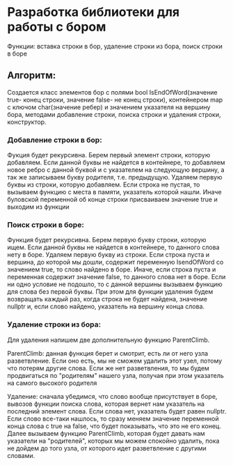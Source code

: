 <h1>Разработка библиотеки для работы с бором</h1>
<p>Функции: вставка строки в бор, удаление строки из бора, поиск строки в боре</p>
<h2>Алгоритм:</h2>
<p>Создается класс элементов бор с полями bool IsEndOfWord(значение true- конец строки, значение false- не конец строки), контейнером map с ключом char(значение ребер) и значением указателя на вершину бора, методами добавление строки, поиска строки и удаления строки, конструктор.</p>
<h3>Добавление строки в бор:</h3>
<p>Фукция будет рекурсивна. Берем первый элемент строки, которую добавляем. Если данной буквы не найдется в контейнере, то добавляем новое ребро с данной буквой и с указателем на следующую вершину, а так же записываем букву родителя, т.е. предыдущую. Удаляем первую буквы из строки, которую добавляем. Если строка не пустая, то вызываем функцию с места в памяти, указатель которой нашли. Иначе буловской переменной об конце строки присваиваем значение true и выходим из функции</p>
<h3>Поиск строки в боре:</h3>
<p>Функция будет рекурсивна. Берем первую букву строки, которую ищем. Если данной буквы не найдется в контейнере, то данного слова нету в боре. Удаляем первую букву из строки. Если строка пуста и вершина, до которой мы дошли, содержит переменную IsendOfWord со значением true, то слово найдено в боре. Иначе, если строка пуста и переменная содержит значение false, то данного слова нет в боре. Если ни одно условие не подошло, то с данной вершины вызываем функцию для слова без первой буквы. При этом для функции удаления будем возвращать каждый раз, когда строка не будет найдена, значение nullptr и, если слово найдено, указатель на вершину конца слова.</p>
<h3>Удаление строки из бора:</h3>
<p>Для удаления напишем две дополнительную функцию ParentClimb.</p>
<p>ParentClimb: данная функция берет и смотрит, есть ли от него узла разветвление. Если оно есть, мы не сможем удалить этот узел, потому что потерям другие слова. Если же нет разветвления, то мы будем продвигаться по "родителям" нашего узла, получая при этом указатель на самого высокого родителя</p>
<p>Удаление: сначала убедимся, что слово вообще присутствует в боре, вывозов функции поиска слова, которая вернет нам указатель на последний элемент слова. Если слова нет, указатель будет равен nullptr. Если слово все-таки нашлось, то сразу меняем значение переменной конца слова с true на false, что будет показывать, что это не его конец. Далее вызываем функцию ParentClimb, которая будет давать нам указатели на "родителей", которых мы можем спокойно удалить, пока не дойдем до того узла, от которого идет разветвление с другими словами.</p>